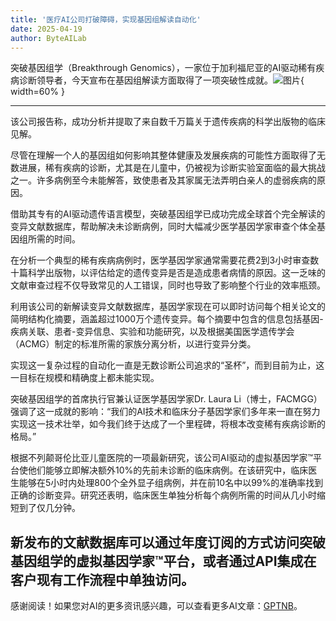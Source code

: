 ```yaml
---
title: '医疗AI公司打破障碍，实现基因组解读自动化'
date: 2025-04-19
author: ByteAILab
---
```


突破基因组学（Breakthrough Genomics），一家位于加利福尼亚的AI驱动稀有疾病诊断领导者，今天宣布在基因组解读方面取得了一项突破性成就。![图片](https://ai-techpark.com/wp-content/uploads/Healthcare-AI.jpg){ width=60% }

---
该公司报告称，成功分析并提取了来自数千万篇关于遗传疾病的科学出版物的临床见解。

尽管在理解一个人的基因组如何影响其整体健康及发展疾病的可能性方面取得了无数进展，稀有疾病的诊断，尤其是在儿童中，仍被视为诊断实验室面临的最大挑战之一。许多病例至今未能解答，致使患者及其家属无法弄明白亲人的虚弱疾病的原因。

借助其专有的AI驱动遗传语言模型，突破基因组学已成功完成全球首个完全解读的变异文献数据库，帮助解决未诊断病例，同时大幅减少医学基因学家审查个体全基因组所需的时间。

在分析一个典型的稀有疾病病例时，医学基因学家通常需要花费2到3小时审查数十篇科学出版物，以评估给定的遗传变异是否是造成患者病情的原因。这一乏味的文献审查过程不仅导致常见的人工错误，同时也导致了影响整个行业的效率瓶颈。

利用该公司的新解读变异文献数据库，基因学家现在可以即时访问每个相关论文的简明结构化摘要，涵盖超过1000万个遗传变异。每个摘要中包含的信息包括基因-疾病关联、患者-变异信息、实验和功能研究，以及根据美国医学遗传学会（ACMG）制定的标准所需的家族分离分析，以进行变异分类。

实现这一复杂过程的自动化一直是无数诊断公司追求的“圣杯”，而到目前为止，这一目标在规模和精确度上都未能实现。

突破基因组学的首席执行官兼认证医学基因学家Dr. Laura Li（博士，FACMGG）强调了这一成就的影响：“我们的AI技术和临床分子基因学家们多年来一直在努力实现这一技术壮举，如今我们终于达成了一个里程碑，将根本改变稀有疾病诊断的格局。”

根据不列颠哥伦比亚儿童医院的一项最新研究，该公司AI驱动的虚拟基因学家™平台使他们能够立即解决额外10%的先前未诊断的临床病例。在该研究中，临床医生能够在5小时内处理800个全外显子组病例，并在前10名中以99%的准确率找到正确的诊断变异。研究还表明，临床医生单独分析每个病例所需的时间从几小时缩短到了仅几分钟。

新发布的文献数据库可以通过年度订阅的方式访问突破基因组学的虚拟基因学家™平台，或者通过API集成在客户现有工作流程中单独访问。
---
感谢阅读！如果您对AI的更多资讯感兴趣，可以查看更多AI文章：[GPTNB](https://gptnb.com)。